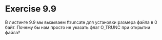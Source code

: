 # Exercise 9.9
В листинге 9.9 мы вызываем ftruncate для установки размера файла в 0 байт. Почему бы нам просто не указать флаг O\_TRUNC при открытии файла?
